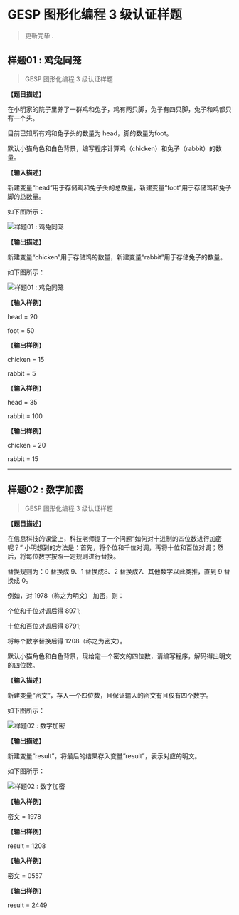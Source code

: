 # GESP 图形化编程 3 级认证样题

> 更新完毕 .

## 样题01 : 鸡兔同笼

> GESP 图形化编程 3 级认证样题

【**题目描述**】

在小明家的院子里养了一群鸡和兔子，鸡有两只脚，兔子有四只脚，兔子和鸡都只有一个头。

目前已知所有鸡和兔子头的数量为 head，脚的数量为foot。

默认小猫角色和白色背景，编写程序计算鸡（chicken）和兔子（rabbit）的数量。

【**输入描述**】

新建变量“head”用于存储鸡和兔子头的总数量，新建变量“foot”用于存储鸡和兔子脚的总数量。

如下图所示：

![样题01 : 鸡兔同笼](https://cdn.jsdelivr.net/gh/jonaslgtm/Cloud-Image-Hosting/ccf-gesp/scratch/scratch-sample-3-01.jpg)

【**输出描述**】

新建变量“chicken”用于存储鸡的数量，新建变量“rabbit”用于存储兔子的数量。

如下图所示：

![样题01 : 鸡兔同笼](https://cdn.jsdelivr.net/gh/jonaslgtm/Cloud-Image-Hosting/ccf-gesp/scratch/scratch-sample-3-02.jpg)

【**输入样例**】

head = 20

foot = 50

【**输出样例**】

chicken = 15

rabbit = 5

【**输入样例**】

head = 35

rabbit = 100

【**输出样例**】

chicken = 20

rabbit = 15

---

## 样题02 : 数字加密

> GESP 图形化编程 3 级认证样题

【**题目描述**】

在信息科技的课堂上，科技老师提了一个问题“如何对十进制的四位数进行加密呢？” 小明想到的方法是：首先，将个位和千位对调，再将十位和百位对调；然后，将每位数字按照一定规则进行替换。

替换规则为：0 替换成 9、1 替换成8、2 替换成7、其他数字以此类推，直到 9 替换成 0。

例如，对 1978（称之为明文） 加密，则：

个位和千位对调后得 8971;

十位和百位对调后得 8791;

将每个数字替换后得 1208（称之为密文）。

默认小猫角色和白色背景，现给定一个密文的四位数，请编写程序，解码得出明文的四位数。

【**输入描述**】

新建变量“密文”，存入一个四位数，且保证输入的密文有且仅有四个数字。

如下图所示：

![样题02 : 数字加密](https://cdn.jsdelivr.net/gh/jonaslgtm/Cloud-Image-Hosting/ccf-gesp/scratch/scratch-sample-3-03.jpg)

【**输出描述**】

新建变量“result”，将最后的结果存入变量“result”，表示对应的明文。

如下图所示：

![样题02 : 数字加密](https://cdn.jsdelivr.net/gh/jonaslgtm/Cloud-Image-Hosting/ccf-gesp/scratch/scratch-sample-3-04.jpg)

【**输入样例**】

密文 = 1978

【**输出样例**】

result = 1208

【**输入样例**】

密文 = 0557

【**输出样例**】

result = 2449
